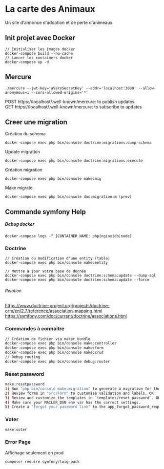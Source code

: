 # La carte des Animaux
Un site d'annonce d'adoption et de perte d'animeaux

## Init projet avec Docker

```
// Initialiser les images docker
docker-compose build --no-cache
// Lancer les containers docker
docker-compose up -d
```

## Mercure 
```
./mercure --jwt-key='aVerySecretKey' --addr='localhost:3000' --allow-anonymous=1 --cors-allowed-origins='*'
```
POST https://localhost/.well-known/mercure: to publish updates \
GET https://localhost/.well-known/mercure: to subscribe to updates

## Creer une migration
Création du schema
```
docker-compose exec php bin/console doctrine:migrations:dump-schema
```

Update migration
```
docker-compose exec php bin/console doctrine:migrations:execute  
```

Création migration
```
docker-compose exec php bin/console make:mig
```

Make migrate
```
docker-compose exec php bin/console doc:migration:m (prev)
```


## Commande symfony Help

##### Debug docker
```
docker-compose logs -f [CONTAINER_NAME: php|nginx|db|node]
```

### Doctrine
```
// Création ou modification d'une entity (table)
docker-compose exec php bin/console make:entity

// Mettre à jour votre base de donnée
docker-compose exec php bin/console doctrine:schema:update --dump-sql
docker-compose exec php bin/console doctrine:schema:update --force
```
###### Relation
https://www.doctrine-project.org/projects/doctrine-orm/en/2.7/reference/association-mapping.html
https://symfony.com/doc/current/doctrine/associations.html

### Commandes à connaitre 
```bash
// Création de fichier via maker bundle
docker-compose exec php bin/console make:controller
docker-compose exec php bin/console make:form
docker-compose exec php bin/console make:crud
// Debug routing
docker-compose exec php bin/console debug:router
```

### Reset password
````bash
make:resetpassword
1) Run "php bin/console make:migration" to generate a migration for the new "App\Entity\ResetPasswordRequest" entity. OK
2) Review forms in "src/Form" to customize validation and labels. OK
3) Review and customize the templates in `templates/reset_password`. OK
4) Make sure your MAILER_DSN env var has the correct settings.
5) Create a "forgot your password link" to the app_forgot_password_request route on your login form. OK
````

### Voter
````bash
make:voter
````

### Error Page
Affichage seulement en prod
````bash
composer require symfony/twig-pack
````